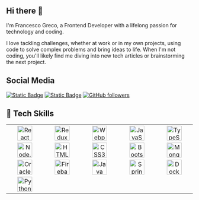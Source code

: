 ## Hi there  :wave:

I'm Francesco Greco, a Frontend Developer with a lifelong passion for technology and coding.

I love tackling challenges, whether at work or in my own projects, using code to solve complex problems and bring ideas to life. When I'm not coding, you'll likely find me diving into new tech articles or brainstorming the next project.


## Social Media
[![Static Badge](https://img.shields.io/badge/Francesco%20Greco%20-%20gray?logo=Linkedin&logoColor=white&labelColor=blue&link=https://www.linkedin.com/in/francesco-greco-3b351b205&color=gray)](https://www.linkedin.com/in/francesco-greco-3b351b205/)
[![Static Badge](https://img.shields.io/badge/My%20portfolio%20-%20gray?logo=html5&logoColor=white&labelColor=orange&color=gray&link=https://github.com/greek19/greek19.github.io)](https://github.com/greek19/greek19.github.io)
[![GitHub followers](https://img.shields.io/github/followers/greek19?logo=Github&label=follow&style=social)]()



## 🚀 Tech Skills
<table width="80" align='center'>
  <tr>
    <td align='center' width="190"><img src="https://cdn.jsdelivr.net/gh/devicons/devicon/icons/react/react-original.svg" alt="React" width="40" height="40"/></td>
    <td align='center' width="190"><img src="https://cdn.jsdelivr.net/gh/devicons/devicon/icons/redux/redux-original.svg" alt="Redux" width="40" height="40"/></td>
    <td align='center' width="190"><img src="https://cdn.jsdelivr.net/gh/devicons/devicon/icons/webpack/webpack-original.svg" alt="Webpack" width="40" height="40"/></td>
    <td align='center' width="190"><img src="https://cdn.jsdelivr.net/gh/devicons/devicon/icons/javascript/javascript-original.svg" alt="JavaScript" width="40" height="40"/></td>
    <td align='center' width="190"><img src="https://cdn.jsdelivr.net/gh/devicons/devicon/icons/typescript/typescript-original.svg" alt="TypeScript" width="40" height="40"/></td>
  </tr>
  <tr>
    <td align='center' width="190"><img src="https://cdn.jsdelivr.net/gh/devicons/devicon/icons/nodejs/nodejs-original.svg" alt="Node.js" width="40" height="40"/></td>
    <td align='center' width="190"><img src="https://cdn.jsdelivr.net/gh/devicons/devicon/icons/html5/html5-original.svg" alt="HTML5" width="40" height="40"/></td>
    <td align='center' width="190"><img src="https://cdn.jsdelivr.net/gh/devicons/devicon/icons/css3/css3-original.svg" alt="CSS3" width="40" height="40"/></td>
    <td align='center' width="190"><img src="https://cdn.jsdelivr.net/gh/devicons/devicon/icons/bootstrap/bootstrap-original.svg" alt="Bootstrap" width="40" height="40"/></td>
    <td align='center' width="190"><img src="https://cdn.jsdelivr.net/gh/devicons/devicon/icons/mongodb/mongodb-original.svg" alt="MongoDB" width="40" height="40"/></td>
  </tr>
  <tr>
    <td align='center' width="190"><img src="https://cdn.jsdelivr.net/gh/devicons/devicon/icons/oracle/oracle-original.svg" alt="Oracle" width="40" height="40"/></td>
    <td align='center' width="190"><img src="https://cdn.jsdelivr.net/gh/devicons/devicon/icons/firebase/firebase-plain.svg" alt="Firebase" width="40" height="40"/></td>
    <td align='center' width="190"><img src="https://cdn.jsdelivr.net/gh/devicons/devicon/icons/java/java-original.svg" alt="Java" width="40" height="40"/></td>
    <td align='center' width="190"><img src="https://cdn.jsdelivr.net/gh/devicons/devicon/icons/spring/spring-original.svg" alt="Spring" width="40" height="40"/></td>
    <td align='center' width="190"><img src="https://cdn.jsdelivr.net/gh/devicons/devicon/icons/docker/docker-original.svg" alt="Docker" width="40" height="40"/></td>
  </tr>
  <tr>
    <td align='center' width="190"><img src="https://cdn.jsdelivr.net/gh/devicons/devicon/icons/python/python-original.svg" alt="Python" width="40" height="40"/></td>
  </tr>
</table>

